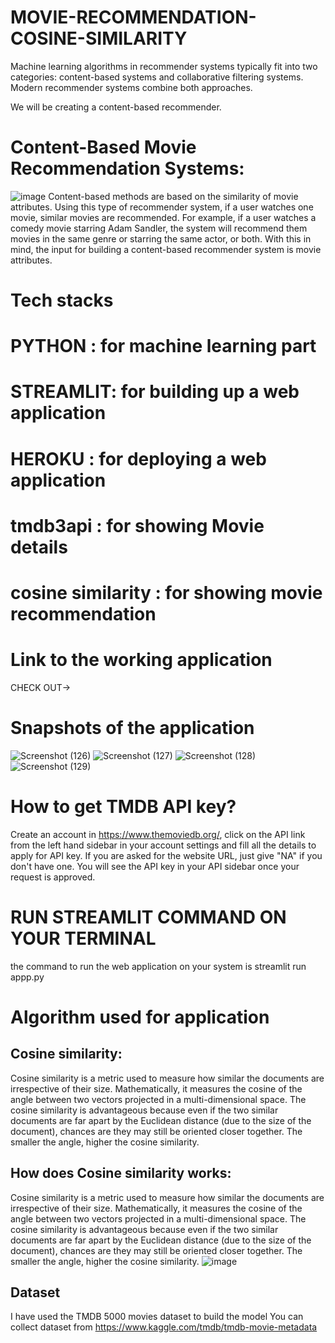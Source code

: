# MOVIE-RECOMMENDATION-COSINE-SIMILARITY
Machine learning algorithms in recommender systems typically fit into two categories: content-based systems and collaborative filtering systems. Modern recommender systems combine both approaches.

We will be creating a content-based recommender.
# Content-Based Movie Recommendation Systems:
![image](https://user-images.githubusercontent.com/92329235/170825718-5cf76c9c-5bf8-46b9-a099-d3040840a702.png)
Content-based methods are based on the similarity of movie attributes. Using this type of recommender system, if a user watches one movie, similar movies are recommended. For example, if a user watches a comedy movie starring Adam Sandler, the system will recommend them movies in the same genre or starring the same actor, or both. With this in mind, the input for building a content-based recommender system is movie attributes.
# Tech stacks
# PYTHON : for machine learning part
# STREAMLIT: for building up a web application
# HEROKU : for deploying a web application
# tmdb3api : for showing Movie details
# cosine similarity : for showing movie recommendation
# Link to the working application
CHECK OUT->
# Snapshots of the application
![Screenshot (126)](https://user-images.githubusercontent.com/92329235/170825767-45890ff8-a1ec-4dd6-ab06-5d8dbabae675.png)
![Screenshot (127)](https://user-images.githubusercontent.com/92329235/170825776-29548760-48aa-4efb-9200-c68e0aef17b1.png)
![Screenshot (128)](https://user-images.githubusercontent.com/92329235/170825787-302ac11a-f248-4825-8112-72ee987c0213.png)
![Screenshot (129)](https://user-images.githubusercontent.com/92329235/170825825-d209900c-301f-4253-b2a1-1e83a469756b.png)
# How to get TMDB API key?
Create an account in https://www.themoviedb.org/, click on the API link from the left hand sidebar in your account settings and fill all the details to apply for API key. If you are asked for the website URL, just give "NA" if you don't have one. You will see the API key in your API sidebar once your request is approved.
# RUN STREAMLIT COMMAND ON YOUR TERMINAL
the command to run the web application on your system is streamlit run appp.py
# Algorithm used for application
## Cosine similarity:
Cosine similarity is a metric used to measure how similar the documents are irrespective of their size. Mathematically, it measures the cosine of the angle between two vectors projected in a multi-dimensional space. The cosine similarity is advantageous because even if the two similar documents are far apart by the Euclidean distance (due to the size of the document), chances are they may still be oriented closer together. The smaller the angle, higher the cosine similarity.
## How does Cosine similarity works:
Cosine similarity is a metric used to measure how similar the documents are irrespective of their size. Mathematically, it measures the cosine of the angle between two vectors projected in a multi-dimensional space. The cosine similarity is advantageous because even if the two similar documents are far apart by the Euclidean distance (due to the size of the document), chances are they may still be oriented closer together. The smaller the angle, higher the cosine similarity.
![image](https://user-images.githubusercontent.com/92329235/170826257-835b4f1b-af1e-40be-9b65-66609e1fdba9.png)
## Dataset
I have used the TMDB 5000 movies dataset to build the model
You can collect dataset from https://www.kaggle.com/tmdb/tmdb-movie-metadata
